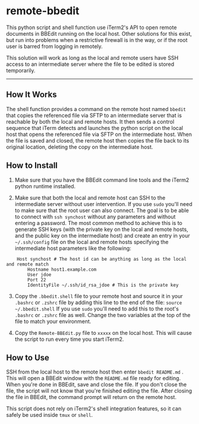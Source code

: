 # remote-bbedit
This python script and shell function use iTerm2's API to open remote documents in BBEdit running on the local host. Other solutions for this exist, but run into problems when a restrictive firewall is in the way, or if the root user is barred from logging in remotely.

This solution will work as long as the local and remote users have SSH access to an intermediate server where the file to be edited is stored temporarily.

---

## How It Works ##

The shell function provides a command on the remote host named `bbedit` that copies the referenced file via SFTP to an intermediate server that is reachable by both the local and remote hosts. It then sends a control sequence that iTerm detects and launches the python script on the local host that opens the referenced file via SFTP on the intermediate host. When the file is saved and closed, the remote host then copies the file back to its original location, deleting the copy on the intermediate host.

## How to Install ##

1. Make sure that you have the BBEdit command line tools and the iTerm2 python runtime installed.

2. Make sure that both the local and remote host can SSH to the intermediate server without user intervention. If you use `sudo` you'll need to make sure that the root user can also connect. The goal is to be able to connect with `ssh synchost` without any parameters and without entering a password. The most common method to achieve this is to generate SSH keys (with the private key on the local and remote hosts, and the public key on the intermediate host) and create an entry in your `~/.ssh/config` file on the local and remote hosts specifying the intermediate host parameters like the following:

```
	Host synchost # The host id can be anything as long as the local and remote match
		Hostname host1.example.com
		User jdoe
		Port 22
		IdentityFile ~/.ssh/id_rsa_jdoe # This is the private key
```


3. Copy the `.bbedit.shell` file to your remote host and source it in your `.bashrc` or `.zshrc` file by adding this line to the end of the file: `source ~/.bbedit.shell`  If you use `sudo` you'll need to add this to the root's `.bashrc` or `.zshrc` file as well. Change the two variables at the top of the file to match your environment.

4. Copy the `Remote-BBEdit.py` file to `xxxxx` on the local host. This will cause the script to run every time you start iTerm2.

## How to Use ##

SSH from the local host to the remote host then enter `bbedit README.md` . This will open a BBEdit window with the `README.md` file ready for editing. When you're done in BBEdit, save and close the file. If you don't close the file, the script will not know that you're finished editing the file. After closing the file in BBEdit, the command prompt will return on the remote host.

This script does not rely on iTerm2's shell integration features, so it can safely be used inside `tmux` or `shell`.